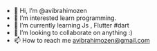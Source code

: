 - 👋 Hi, I’m @avibrahimozen
- 👀 I’m interested learn programming.
- 🌱 I’m currently learning Js , Flutter #dart
- 💞️ I’m looking to collaborate on anything :)
- 📫 How to reach me avibrahimozen@gmail.com

<!---
avibrahimozen/avibrahimozen is a ✨ special ✨ repository because its `README.md` (this file) appears on your GitHub profile.
You can click the Preview link to take a look at your changes.
--->
